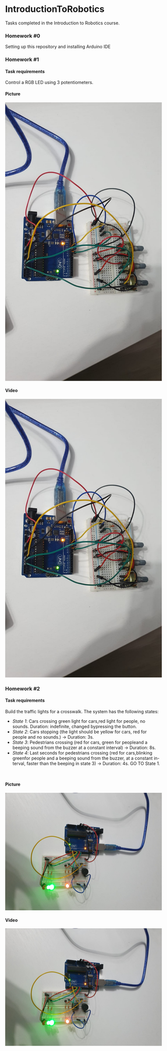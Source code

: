 # IntroductionToRobotics
Tasks completed in the Introduction to Robotics course.

### Homework #0
Setting up this repository and installing Arduino IDE

### Homework #1

#### Task requirements
Control a RGB LED using 3 potentiometers.

#### Picture
![Homework1](assets/Homework1-IntroductionToRobotics.jpeg)

#### Video
<a href =  "https://www.youtube.com/shorts/155iOZfabvE"><img src = "assets/Homework1-IntroductionToRobotics.jpeg"></a>

### Homework #2

#### Task requirements
Build  the  traffic  lights  for  a  crosswalk. The system has the following states:
  - *State 1*: Cars crossing  green light for cars,red  light  for  people,  no  sounds.   Duration:  indefinite,  changed  bypressing the button. 
  - *State 2*: Cars stopping (the  light  should  be  yellow  for  cars,  red  for  people  and  no  sounds.) -> Duration: 3s.
  - *State 3*: Pedestrians crossing (red for cars, green for peopleand a beeping sound from the buzzer at a constant interval) -> Duration: 8s.
  - *State 4*: Last seconds for pedestrians crossing (red for cars,blinking greenfor people and a beeping sound from the buzzer,  at a constant in-terval,  faster than the beeping in state 3) -> Duration: 4s. GO TO State 1.

<br>

#### Picture
![Homework2](assets/Homework2-IntroductionToRobotics.jpeg)

#### Video
<a href =  "https://youtube.com/shorts/HY_C5Y1m_iI?feature=share"><img src = "assets/Homework2-IntroductionToRobotics.jpeg"></a>


